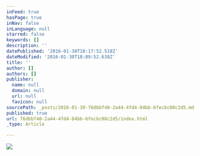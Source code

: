 ```yaml
---
inFeed: true
hasPage: true
inNav: false
inLanguage: null
starred: false
keywords: []
description: ''
datePublished: '2016-01-30T18:17:52.518Z'
dateModified: '2016-01-30T18:09:52.638Z'
title: ''
author: []
authors: []
publisher:
  name: null
  domain: null
  url: null
  favicon: null
sourcePath: _posts/2016-01-30-76dbbf40-2a44-4fd4-84bb-6fecbc08c2d5.md
published: true
url: 76dbbf40-2a44-4fd4-84bb-6fecbc08c2d5/index.html
_type: Article

---
```

![](https://the-grid-user-content.s3-us-west-2.amazonaws.com/a8a1b3ed-ac79-46d1-ad25-0ad38b8cbae0.jpg)